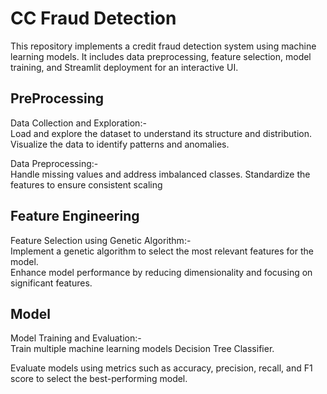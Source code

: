 
# CC Fraud Detection

This repository implements a credit fraud detection system using machine learning models. It includes data preprocessing, feature selection, model training, and Streamlit deployment for an interactive UI.




## PreProcessing

Data Collection and Exploration:-                
Load and explore the dataset to understand its structure and distribution.
Visualize the data to identify patterns and anomalies.

Data Preprocessing:-        
Handle missing values and address imbalanced classes.
Standardize the features to ensure consistent scaling
## Feature Engineering

Feature Selection using Genetic Algorithm:-          
Implement a genetic algorithm to select the most relevant features for the model.       
Enhance model performance by reducing dimensionality and focusing on significant features.
## Model

 Model Training and Evaluation:-       
Train multiple machine learning models Decision Tree Classifier.

Evaluate models using metrics such as accuracy, precision, recall, and F1 score to select the best-performing model.

